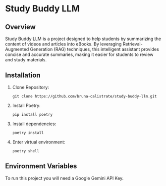 # Study Buddy LLM

## Overview
Study Buddy LLM is a project designed to help students by summarizing the content of videos and articles into eBooks. By leveraging Retrieval-Augmented Generation (RAG) techniques, this intelligent assistant provides concise and accurate summaries, making it easier for students to review and study materials.

## Installation

1. Clone Repository:
    ```
    git clone https://github.com/bruna-calistrate/study-buddy-llm.git
    ```

2. Install Poetry:
    ```
    pip install poetry
    ```
3. Install dependencies:
   ```
   poetry install
   ```

4. Enter virtual environment:
   ```
   poetry shell
   ```

## Environment Variables

To run this project you will need a Google Gemini API Key.